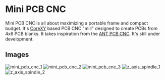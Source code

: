 # Mini PCB CNC
Mini PCB CNC is all about maximizing a portable frame and compact budget. 
It's [CoreXY](https://corexy.com/) based PCB CNC "mill" designed to create PCBs from 4x6 PCB blanks. It takes inspiration from the [ANT PCB CNC](https://bitbucket.org/compactpcbmaker/cpcbm). It's still under development.

## Images
![mini_pcb_cnc_1](images/mini_pcb_cnc_1.png)
![mini_pcb_cnc_2](images/mini_pcb_cnc_2.png)
![mini_pcb_cnc_3](images/mini_pcb_cnc_3.png)
![z_axis_spindle_1](images/z_axis_spindle_1.png)
![z_axis_spindle_2](images/z_axis_spindle_2.png)